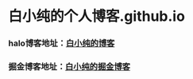 # 白小纯的个人博客.github.io
### halo博客地址：[白小纯的博客](http://43.138.15.126/) 
### 掘金博客地址：[白小纯的掘金博客](https://juejin.cn/user/888831181855246)
